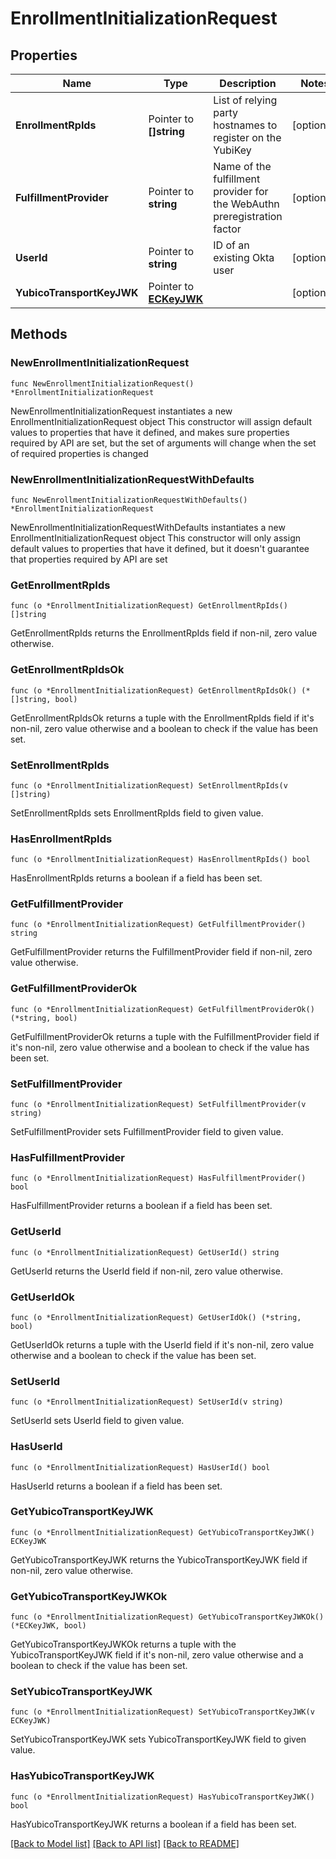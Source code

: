 # EnrollmentInitializationRequest

## Properties

Name | Type | Description | Notes
------------ | ------------- | ------------- | -------------
**EnrollmentRpIds** | Pointer to **[]string** | List of relying party hostnames to register on the YubiKey | [optional] 
**FulfillmentProvider** | Pointer to **string** | Name of the fulfillment provider for the WebAuthn preregistration factor | [optional] 
**UserId** | Pointer to **string** | ID of an existing Okta user | [optional] 
**YubicoTransportKeyJWK** | Pointer to [**ECKeyJWK**](ECKeyJWK.md) |  | [optional] 

## Methods

### NewEnrollmentInitializationRequest

`func NewEnrollmentInitializationRequest() *EnrollmentInitializationRequest`

NewEnrollmentInitializationRequest instantiates a new EnrollmentInitializationRequest object
This constructor will assign default values to properties that have it defined,
and makes sure properties required by API are set, but the set of arguments
will change when the set of required properties is changed

### NewEnrollmentInitializationRequestWithDefaults

`func NewEnrollmentInitializationRequestWithDefaults() *EnrollmentInitializationRequest`

NewEnrollmentInitializationRequestWithDefaults instantiates a new EnrollmentInitializationRequest object
This constructor will only assign default values to properties that have it defined,
but it doesn't guarantee that properties required by API are set

### GetEnrollmentRpIds

`func (o *EnrollmentInitializationRequest) GetEnrollmentRpIds() []string`

GetEnrollmentRpIds returns the EnrollmentRpIds field if non-nil, zero value otherwise.

### GetEnrollmentRpIdsOk

`func (o *EnrollmentInitializationRequest) GetEnrollmentRpIdsOk() (*[]string, bool)`

GetEnrollmentRpIdsOk returns a tuple with the EnrollmentRpIds field if it's non-nil, zero value otherwise
and a boolean to check if the value has been set.

### SetEnrollmentRpIds

`func (o *EnrollmentInitializationRequest) SetEnrollmentRpIds(v []string)`

SetEnrollmentRpIds sets EnrollmentRpIds field to given value.

### HasEnrollmentRpIds

`func (o *EnrollmentInitializationRequest) HasEnrollmentRpIds() bool`

HasEnrollmentRpIds returns a boolean if a field has been set.

### GetFulfillmentProvider

`func (o *EnrollmentInitializationRequest) GetFulfillmentProvider() string`

GetFulfillmentProvider returns the FulfillmentProvider field if non-nil, zero value otherwise.

### GetFulfillmentProviderOk

`func (o *EnrollmentInitializationRequest) GetFulfillmentProviderOk() (*string, bool)`

GetFulfillmentProviderOk returns a tuple with the FulfillmentProvider field if it's non-nil, zero value otherwise
and a boolean to check if the value has been set.

### SetFulfillmentProvider

`func (o *EnrollmentInitializationRequest) SetFulfillmentProvider(v string)`

SetFulfillmentProvider sets FulfillmentProvider field to given value.

### HasFulfillmentProvider

`func (o *EnrollmentInitializationRequest) HasFulfillmentProvider() bool`

HasFulfillmentProvider returns a boolean if a field has been set.

### GetUserId

`func (o *EnrollmentInitializationRequest) GetUserId() string`

GetUserId returns the UserId field if non-nil, zero value otherwise.

### GetUserIdOk

`func (o *EnrollmentInitializationRequest) GetUserIdOk() (*string, bool)`

GetUserIdOk returns a tuple with the UserId field if it's non-nil, zero value otherwise
and a boolean to check if the value has been set.

### SetUserId

`func (o *EnrollmentInitializationRequest) SetUserId(v string)`

SetUserId sets UserId field to given value.

### HasUserId

`func (o *EnrollmentInitializationRequest) HasUserId() bool`

HasUserId returns a boolean if a field has been set.

### GetYubicoTransportKeyJWK

`func (o *EnrollmentInitializationRequest) GetYubicoTransportKeyJWK() ECKeyJWK`

GetYubicoTransportKeyJWK returns the YubicoTransportKeyJWK field if non-nil, zero value otherwise.

### GetYubicoTransportKeyJWKOk

`func (o *EnrollmentInitializationRequest) GetYubicoTransportKeyJWKOk() (*ECKeyJWK, bool)`

GetYubicoTransportKeyJWKOk returns a tuple with the YubicoTransportKeyJWK field if it's non-nil, zero value otherwise
and a boolean to check if the value has been set.

### SetYubicoTransportKeyJWK

`func (o *EnrollmentInitializationRequest) SetYubicoTransportKeyJWK(v ECKeyJWK)`

SetYubicoTransportKeyJWK sets YubicoTransportKeyJWK field to given value.

### HasYubicoTransportKeyJWK

`func (o *EnrollmentInitializationRequest) HasYubicoTransportKeyJWK() bool`

HasYubicoTransportKeyJWK returns a boolean if a field has been set.


[[Back to Model list]](../README.md#documentation-for-models) [[Back to API list]](../README.md#documentation-for-api-endpoints) [[Back to README]](../README.md)



